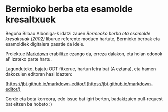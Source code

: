 # Bermioko berba eta esamolde kresaltxuek #

Begoña Bilbao Alboniga-k idatzi zauen *Bermeoko berba eta esamolde kresaltsuak (2002)* liburue referente moduen hartute, Bermioko berbak eta esamoldiek digitalera pasatie da ideie.

Proiektue [Markdown](https://en.wikipedia.org/wiki/Markdown) erabilitze ezango da, erreza dalakon, eta holan edonok al' izateko parte hartu.

Lagunduteko, bajatu ODT fitxerue, hartun letra bat (A eztana), eta hamen dakozuien editoran hasi idazten:

[https://jbt.github.io/markdown-editor/](https://jbt.github.io/markdown-editor/)

Gorde eta bota korreora, edo issue bat igiri berton, badakizuien pull-request bat eitzen ba hobeto :)


